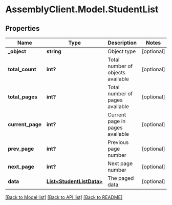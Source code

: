 # AssemblyClient.Model.StudentList
## Properties

Name | Type | Description | Notes
------------ | ------------- | ------------- | -------------
**_object** | **string** | Object type | [optional] 
**total_count** | **int?** | Total number of objects available | [optional] 
**total_pages** | **int?** | Total number of pages available | [optional] 
**current_page** | **int?** | Current page in pages available | [optional] 
**prev_page** | **int?** | Previous page number | [optional] 
**next_page** | **int?** | Next page number | [optional] 
**data** | [**List&lt;StudentListData&gt;**](StudentListData.md) | The paged data | [optional] 

[[Back to Model list]](../README.md#documentation-for-models) [[Back to API list]](../README.md#documentation-for-api-endpoints) [[Back to README]](../README.md)


